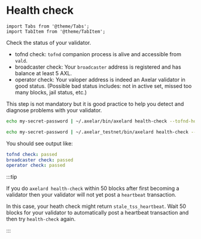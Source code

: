 # Health check

```mdx-code-block
import Tabs from '@theme/Tabs';
import TabItem from '@theme/TabItem';
```

Check the status of your validator.

- tofnd check: `tofnd` companion process is alive and accessible from `vald`.
- broadcaster check: Your `broadcaster` address is registered and has balance at least 5 AXL.
- operator check: Your valoper address is indeed an Axelar validator in good status. (Possible bad status includes: not in active set, missed too many blocks, jail status, etc.)

This step is not mandatory but it is good practice to help you detect and diagnose problems with your validator.

<Tabs groupId="network">
<TabItem value="mainnet" label="Mainnet" default>

```bash
echo my-secret-password | ~/.axelar/bin/axelard health-check --tofnd-host localhost --operator-addr {VALOPER_ADDR} --home ~/.axelar/.vald
```

</TabItem>
<TabItem value="testnet" label="Testnet">

```bash
echo my-secret-password | ~/.axelar_testnet/bin/axelard health-check --tofnd-host localhost --operator-addr {VALOPER_ADDR} --home ~/.axelar_testnet/.vald
```

</TabItem>
</Tabs>

You should see output like:

```yaml
tofnd check: passed
broadcaster check: passed
operator check: passed
```

:::tip

If you do `axelard health-check` within 50 blocks after first becoming a validator then your validator will not yet post a `heartbeat` transaction.

In this case, your heath check might return `stale_tss_heartbeat`. Wait 50 blocks for your validator to automatically post a heartbeat transaction and then try `health-check` again.

:::
